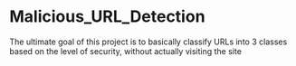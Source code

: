 # Malicious_URL_Detection
The ultimate goal of this project is to basically classify URLs into 3 classes based on the level of security, without actually visiting the site
